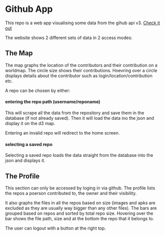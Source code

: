 # Github App

This repo is a web app visualising some data from the gihub api v3.
[Check it out](https://a-github.herokuapp.com/)

The website shows 2 different sets of data in 2 access modes:

## The Map

The map graphs the location of the contributors and their contribution on a worldmap.
The circle size shows their contributions.
Hoevring over a circle displays details about the contributor such as login/location/contribution etc.

A repo can be chosen by either:

#### entering the repo path (username/reponame)

This will scrape all the data from the repository and save them in the database (if not already saved).
Then it will load the data ino the json and display it on the d3 map.

Entering an invalid repo will redirect to the home screen.

#### selecting a saved repo

Selecting a saved repo loads the data straight from the database into the json and displays it.


## The Profile

This section can only be accessed by loging in via github.
The profile lists the repos a poerson contributed to, the owner and their visibility.

It also graphs the files in all the repos based on size (images and apks are excluded as they are usually way bigger than any other files). The bars are grouped based on repos and sorted by total repo size.
Hovering over the bar shows the file path, size and at the bottom the repo that it belongs to.

The user can logout with a button at the right top.


